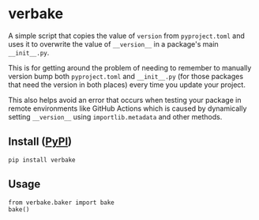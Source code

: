 # verbake

A simple script that copies the value of `version` from `pyproject.toml` and uses it to overwrite the value of `__version__` in a package's main `__init__.py`.

This is for getting around the problem of needing to remember to manually version bump both `pyproject.toml` and `__init__.py` (for those packages that need the version in both places) every time you update your project.

This also helps avoid an error that occurs when testing your package in remote environments like GitHub Actions which is caused by dynamically setting `__version__` using `importlib.metadata` and other methods.

## Install ([PyPI](https://pypi.org/project/verbake/))
```
pip install verbake
```

## Usage
```
from verbake.baker import bake
bake()
```
